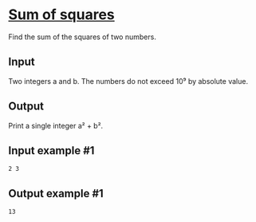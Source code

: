 # [Sum of squares](https://www.e-olymp.com/en/contests/9527/problems/83485)
Find the sum of the squares of two numbers.

## Input
Two integers a and b. The numbers do not exceed 10⁹ by absolute value.

## Output
Print a single integer a² + b².

## Input example #1
```
2 3
```

## Output example #1
```
13
```
